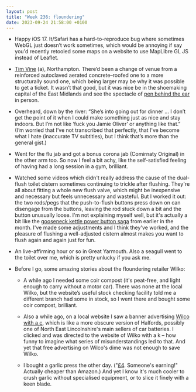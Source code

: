 ```yaml
---
layout: post
title: "Week 236: floundering"
date: 2023-09-24 21:58:00 +0100
---
```


- Happy iOS 17. It/Safari has a hard-to-reproduce bug where sometimes WebGL just doesn’t work sometimes, which would be annoying if say you'd recently retooled some maps on a website to use MapLibre GL JS instead of Leaflet.

- [Tim Vine](https://www.youtube.com/watch?v=v4-3jJmJ4eo) (a), Northampton.
  There’d been a change of venue from a reinforced autoclaved aerated concrete–roofed one to a more structurally sound one, which being larger may be why it was possible to get a ticket.
  It wasn’t that good, but it was nice be in the shoemaking capital of the East Midlands and see the spectacle of [pen behind the ear](https://www.youtube.com/watch?v=0pwbQvJDFzQ) in person.

- Overheard, down by the river: “She’s into going out for dinner … I don’t get the point of it when I could make something just as nice and stay indoors. But I’m not like ‘fuck you Jamie Oliver’ or anything like that.” (I’m worried that I’ve not transcribed that perfectly, that I've become what I hate (inaccurate TV subtitles), but I think that’s more than the general gist.)

- Went for the flu jab and got a bonus corona jab (Comirnaty Original) in the other arm too. So now I feel a bit achy, like the self-satisfied feeling of having had a long session in a gym, brilliant.

- Watched some videos which didn't really address the cause of the dual-flush toilet cistern sometimes continuing to trickle after flushing. They're all about fitting a whole new flush valve, which might be inexpensive and necessary but feels unnecessary and wasteful. But I worked it out: the two rods/pegs that the push-to-flush buttons press down on can disengage from the buttons, leaving the rod stuck down a bit and the button unusually loose. I'm not explaining myself well, but it's actually a bit like the [gooseneck kettle power button saga](/2023/09/week-233) from earlier in the month. I've made some adjustments and I think they've worked, and the pleasure of flushing a well-adjusted cistern almost makes you want to flush again and again just for fun.

- An live-affirming hour or so in Great Yarmouth. Also a seagull went to the toilet over me, which is pretty unlucky if you ask me.

- Before I go, some amazing stories about the floundering retailer Wilko:

  - A while ago I needed some coir compost (it's peat-free, and light enough to carry without a motor car). There was none at the local Wilko, but the website’s useful stock checking facility told me a different branch had some in stock, so I went there and bought some coir compost, brilliant.

  - Also a while ago, on a local website I saw a banner advertising [Wilco with a c](https://shortisgroup.co.uk/), which is like a more obscure version of Halfords, possibly one of North East Lincolnshire's main sellers of car batteries. I clicked and was directed to the website of Wilko with a k – how funny to imagine what series of misunderstandings led to that. And yet that free advertising on Wilco's dime was not enough to save Wilko.

  - I bought a garlic press the other day. ("[£4](https://www.wilko.com/en-uk/chef-aid-stainless-steel-garlic-press/p/0544706). Someone's earning!" Actually cheaper than Amazon.) And yet I know it's much cooler to crush garlic without specialised equipment, or to slice it finely with a keen blade.
